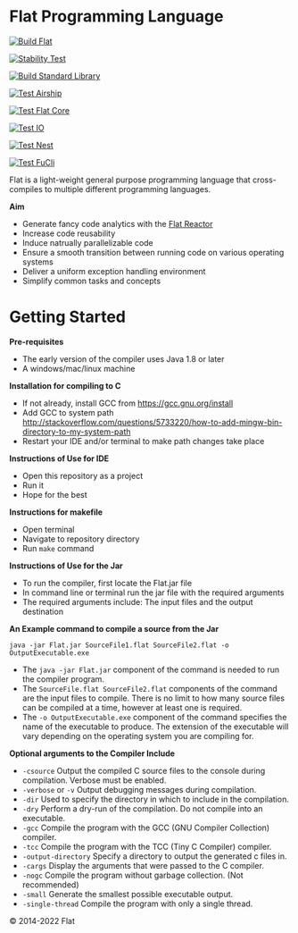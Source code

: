 Flat Programming Language
===========================
[![Build Flat](https://github.com/FlatLang/Flat/actions/workflows/build.yml/badge.svg)](https://github.com/FlatLang/Flat/actions/workflows/build.yml)

[![Stability Test](https://github.com/FlatLang/Stability-Test/actions/workflows/stability-test.yml/badge.svg)](https://github.com/FlatLang/Stability-Test/actions/workflows/stability-test.yml)

[![Build Standard Library](https://github.com/FlatLang/Standard-Library/actions/workflows/build.yml/badge.svg)](https://github.com/FlatLang/Standard-Library/actions/workflows/build.yml)

[![Test Airship](https://github.com/FlatLang/Airship/actions/workflows/build.yml/badge.svg)](https://github.com/FlatLang/Airship/actions/workflows/build.yml)

[![Test Flat Core](https://github.com/FlatLang/Flat-Core/actions/workflows/test.yml/badge.svg)](https://github.com/FlatLang/Flat-Core/actions/workflows/test.yml)

[![Test IO](https://github.com/FlatLang/IO/actions/workflows/test.yml/badge.svg)](https://github.com/FlatLang/IO/actions/workflows/test.yml)

[![Test Nest](https://github.com/FlatLang/Nest/actions/workflows/test.yml/badge.svg)](https://github.com/FlatLang/Nest/actions/workflows/test.yml)

[![Test FuCli](https://github.com/FlatLang/FuCli/actions/workflows/test.yml/badge.svg)](https://github.com/FlatLang/FuCli/actions/workflows/test.yml)

Flat is a light-weight general purpose programming language that cross-compiles to multiple different programming languages.

__Aim__

  * Generate fancy code analytics with the [Flat Reactor](https://github.com/FlatLang/Flat-Reactor)
  * Increase code reusability
  * Induce natrually parallelizable code
  * Ensure a smooth transition between running code on various operating systems
  * Deliver a uniform exception handling environment
  * Simplify common tasks and concepts

Getting Started
===============

__Pre-requisites__

  * The early version of the compiler uses Java 1.8 or later
  * A windows/mac/linux machine

__Installation for compiling to C__

  * If not already, install GCC from https://gcc.gnu.org/install
  * Add GCC to system path http://stackoverflow.com/questions/5733220/how-to-add-mingw-bin-directory-to-my-system-path
  * Restart your IDE and/or terminal to make path changes take place

__Instructions of Use for IDE__

  * Open this repository as a project
  * Run it
  * Hope for the best

__Instructions for makefile__
  * Open terminal
  * Navigate to repository directory
  * Run `make` command

__Instructions of Use for the Jar__

  * To run the compiler, first locate the Flat.jar file
  * In command line or terminal run the jar file with the required arguments
  * The required arguments include: The input files and the output destination

__An Example command to compile a source from the Jar__

`java -jar Flat.jar SourceFile1.flat SourceFile2.flat -o OutputExecutable.exe`

  * The `java -jar Flat.jar` component of the command is needed to run the compiler program.
  * The `SourceFile.flat SourceFile2.flat` components of the command are the input files to compile. There is no limit to how many source files can be compiled at a time, however at least one is required.
  * The `-o OutputExecutable.exe` component of the command specifies the name of the executable to produce. The extension of the executable will vary depending on the operating system you are compiling for.

__Optional arguments to the Compiler Include__

  * `-csource` Output the compiled C source files to the console during compilation. Verbose must be enabled.
  * `-verbose` or `-v` Output debugging messages during compilation.
  * `-dir` Used to specify the directory in which to include in the compilation.
  * `-dry` Perform a dry-run of the compilation. Do not compile into an executable.
  * `-gcc` Compile the program with the GCC (GNU Compiler Collection) compiler.
  * `-tcc` Compile the program with the TCC (Tiny C Compiler) compiler.
  * `-output-directory` Specify a directory to output the generated c files in.
  * `-cargs` Display the arguments that were passed to the C compiler.
  * `-nogc` Compile the program without garbage collection. (Not recommended)
  * `-small` Generate the smallest possible executable output.
  * `-single-thread` Compile the program with only a single thread.

© 2014-2022 Flat
